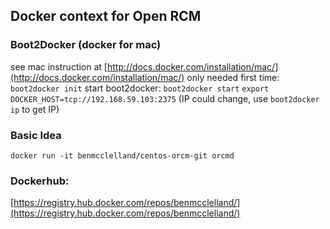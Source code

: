 ## Docker context for Open RCM

### Boot2Docker (docker for mac)
see mac instruction at [http://docs.docker.com/installation/mac/](http://docs.docker.com/installation/mac/)
only needed first time: `boot2docker init`
start boot2docker: `boot2docker start`
`export  DOCKER_HOST=tcp://192.168.59.103:2375` (IP could change, use `boot2docker ip` to get IP)

### Basic Idea
`docker run -it benmcclelland/centos-orcm-git orcmd`

### Dockerhub:
[https://registry.hub.docker.com/repos/benmcclelland/](https://registry.hub.docker.com/repos/benmcclelland/)
